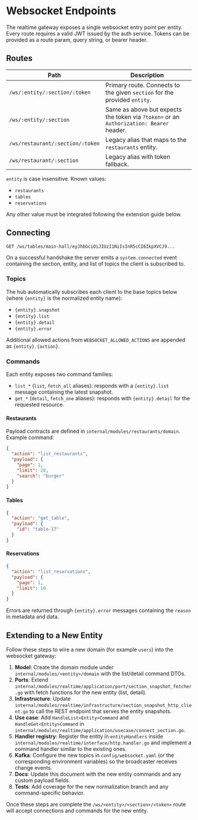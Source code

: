 # Websocket Endpoints

The realtime gateway exposes a single websocket entry point per entity. Every route requires a valid JWT issued by the auth service. Tokens can be provided as a route param, query string, or bearer header.

## Routes

| Path                             | Description                                                                             |
| -------------------------------- | --------------------------------------------------------------------------------------- |
| `/ws/:entity/:section/:token`    | Primary route. Connects to the given `section` for the provided `entity`.               |
| `/ws/:entity/:section`           | Same as above but expects the token via `?token=` or an `Authorization: Bearer` header. |
| `/ws/restaurant/:section/:token` | Legacy alias that maps to the `restaurants` entity.                                     |
| `/ws/restaurant/:section`        | Legacy alias with token fallback.                                                       |

`entity` is case insensitive. Known values:

- `restaurants`
- `tables`
- `reservations`

Any other value must be integrated following the extension guide below.

## Connecting

```http
GET /ws/tables/main-hall/eyJhbGciOiJIUzI1NiIsInR5cCI6IkpXVCJ9...
```

On a successful handshake the server emits a `system.connected` event containing the section, entity, and list of topics the client is subscribed to.

### Topics

The hub automatically subscribes each client to the base topics below (where `{entity}` is the normalized entity name):

- `{entity}.snapshot`
- `{entity}.list`
- `{entity}.detail`
- `{entity}.error`

Additional allowed actions from `WEBSOCKET_ALLOWED_ACTIONS` are appended as `{entity}.{action}`.

### Commands

Each entity exposes two command families:

- `list_*` (`list`, `fetch_all` aliases): responds with a `{entity}.list` message containing the latest snapshot.
- `get_*` (`detail`, `fetch_one` aliases): responds with `{entity}.detail` for the requested resource.

#### Restaurants

Payload contracts are defined in `internal/modules/restaurants/domain`. Example command:

```json
{
  "action": "list_restaurants",
  "payload": {
    "page": 1,
    "limit": 20,
    "search": "burger"
  }
}
```

#### Tables

```json
{
  "action": "get_table",
  "payload": {
    "id": "table-17"
  }
}
```

#### Reservations

```json
{
  "action": "list_reservations",
  "payload": {
    "page": 1,
    "limit": 10
  }
}
```

Errors are returned through `{entity}.error` messages containing the `reason` in metadata and data.

## Extending to a New Entity

Follow these steps to wire a new domain (for example `users`) into the websocket gateway:

1. **Model**: Create the domain module under `internal/modules/<entity>/domain` with the list/detail command DTOs.
2. **Ports**: Extend `internal/modules/realtime/application/port/section_snapshot_fetcher.go` with fetch functions for the new entity (list, detail).
3. **Infrastructure**: Update `internal/modules/realtime/infrastructure/section_snapshot_http_client.go` to call the REST endpoint that serves the entity snapshots.
4. **Use case**: Add `HandleList<Entity>Command` and `HandleGet<Entity>Command` in `internal/modules/realtime/application/usecase/connect_section.go`.
5. **Handler registry**: Register the entity in `entityHandlers` inside `internal/modules/realtime/interface/http.handler.go` and implement a command handler similar to the existing ones.
6. **Kafka**: Configure the new topics in `config/websocket.yaml` (or the corresponding environment variables) so the broadcaster receives change events.
7. **Docs**: Update this document with the new entity commands and any custom payload fields.
8. **Tests**: Add coverage for the new normalization branch and any command-specific behavior.

Once these steps are complete the `/ws/<entity>/<section>/<token>` route will accept connections and commands for the new entity.
